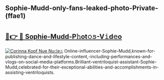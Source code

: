 ## Sophie-Mudd-only-fans​-leaked-photo​-Private-(ffae1)


# <h2><a href="https://mediaupload.pro?title=Sophie-Mudd&ref=git">🔗👉 🔴 Sophie-Mudd-P𝚑ot𝚘𝚜-V𝚒d𝚎o</a></h2>

[![Corinna Kopf Nue Nu𝚍e𝚜](https://i.imgur.com/0qMVB7G.gif)](https://mediaupload.pro?title=Sophie-Mudd&ref=git)
Online-influencer-Sophie-Mudd,known-for-publishing-dance-and-lifestyle-content,-including-performances-and-vlogs-on-social-media-platforms.Brilliant-ventriloquist-assistant-Sophie-Mudd,celebrated-for-their-exceptional-abilities-and-accomplishments-in-assisting-ventriloquists.  